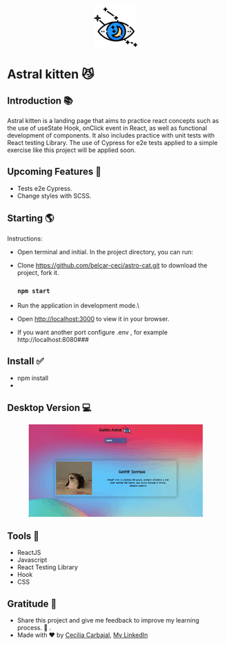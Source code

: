 <p align="center"><img src="./public/Imgs/Readme.MD/cat-astro.png?raw=true" width="100"></a></p>

Astral kitten 😼 
============
## Introduction 📚
Astral kitten is a landing page that aims to practice react concepts such as the use of useState Hook, onClick event in React, as well as functional development of components. It also includes practice with unit tests with React testing Library. The use of Cypress for e2e tests applied to a simple exercise like this project will be applied soon.

## Upcoming Features 🚀 
  - Tests e2e Cypress.
  - Change styles with SCSS. 

## Starting 🌎
Instructions:
   - Open terminal and initial. In the project directory, you can run:
   - Clone https://github.com/belcar-ceci/astro-cat.git to download the project, fork it.
     ### `npm start`

   - Run the application in development mode.\
   - Open [http://localhost:3000](http://localhost:3000) to view it in your browser.
   - If you want another port configure .env , for example
   http://localhost:8080### 

## Install ✅

- npm install
- 

## Desktop Version 💻

<p align="center">
  <img src="./public/Imgs/Readme.MD/AstroCat_desktop.gif?raw=true" width=80% />
</p>

## Tools 🧰 

* ReactJS
* Javascript
* React Testing Library
* Hook
* CSS



## Gratitude 🎁
* Share this project and give me feedback to improve my learning process. 📢 .
* Made with ❤️ by [Cecilia Carbajal](https://github.com/belcar-ceci/belcar_ceci_portfolio.git), [My LinkedIn](https://www.linkedin.com/in/cecicarbel/)



